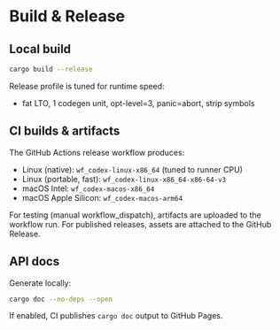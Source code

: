 # Build & Release

## Local build

```bash
cargo build --release
```

Release profile is tuned for runtime speed:
- fat LTO, 1 codegen unit, opt-level=3, panic=abort, strip symbols

## CI builds & artifacts

The GitHub Actions release workflow produces:
- Linux (native): `wf_codex-linux-x86_64` (tuned to runner CPU)
- Linux (portable, fast): `wf_codex-linux-x86_64-x86-64-v3`
- macOS Intel: `wf_codex-macos-x86_64`
- macOS Apple Silicon: `wf_codex-macos-arm64`

For testing (manual workflow_dispatch), artifacts are uploaded to the workflow run.
For published releases, assets are attached to the GitHub Release.

## API docs

Generate locally:
```bash
cargo doc --no-deps --open
```

If enabled, CI publishes `cargo doc` output to GitHub Pages.

